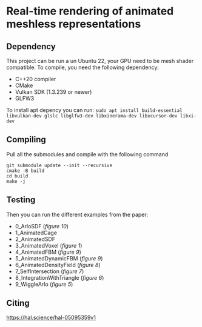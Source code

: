 # Real-time rendering of animated meshless representations


## Dependency
This project can be run a un Ubuntu 22, your GPU need to be mesh shader compatible. To compile, you need the following dependency:
+ C++20 compiler
+ CMake
+ Vulkan SDK (1.3.239 or newer)
+ GLFW3

To install apt depency you can run: `sudo apt install build-essential libvulkan-dev glslc libglfw3-dev libxinerama-dev libxcursor-dev libxi-dev`


## Compiling 

Pull all the submodules and compile with the following command
```
git submodule update --init --recursive
cmake -B build
cd build
make -j
```

## Testing

Then you can run the different examples from the paper:
+ 0_ArloSDF (*figure 10*)
+ 1_AnimatedCage 
+ 2_AnimatedSDF 
+ 3_AnimatedVoxel (*figure 1*) 
+ 4_AnimatedFBM (*figure 9*)
+ 5_AnimatedDynamicFBM (*figure 9*)
+ 6_AnimatedDensityField (*figure 8*)
+ 7_SelfIntersection (*figure 7*)
+ 8_IntegrationWithTriangle (*figure 6*)
+ 9_WiggleArlo (*figure 5*)

## Citing

https://hal.science/hal-05095359v1
